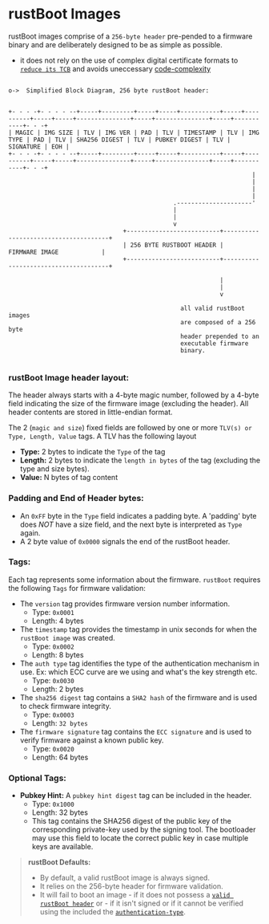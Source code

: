 # rustBoot Images

rustBoot images comprise of a `256-byte header` pre-pended to a firmware binary and are deliberately designed to be as simple as possible. 

- it does not rely on the use of complex digital certificate formats to [`reduce its TCB`](../index.md#trusted-computing-base) and avoids uneccessary [code-complexity](../index.md#complexity--boot-time)

```svgbob

o->  Simplified Block Diagram, 256 byte rustBoot header:


+- - - -+- - - - --+-----+---------+-----+-----+-----------+-----+----------+-----+-----+---------------+-----+---------------+-----+-----------+- - -+
| MAGIC | IMG SIZE | TLV | IMG VER | PAD | TLV | TIMESTAMP | TLV | IMG TYPE | PAD | TLV | SHA256 DIGEST | TLV | PUBKEY DIGEST | TLV | SIGNATURE | EOH |
+- - - -+- - - - --+-----+---------+-----+-----+-----------+-----+----------+-----+-----+---------------+-----+---------------+-----+-----------+- - -+
                                                                    |
                                                                    |
                                                                    |
                                                                    |
                                              .---------------------'
                                              |
                                              |
                                              v
                                +--------------------------+--------------------------------------+                  
                                | 256 BYTE RUSTBOOT HEADER |            FIRMWARE IMAGE            |   
                                +--------------------------+--------------------------------------+                 
                                                           
                                                           |
                                                           |
                                                           v

                                                all valid rustBoot images 
                                                are composed of a 256 byte 
                                                header prepended to an
                                                executable firmware
                                                binary.
                                                        
```

### rustBoot Image header layout:

The header always starts with a 4-byte magic number, followed by a 4-byte field indicating the size of the firmware image (excluding the header). All header contents are stored in little-endian format.

The 2 (`magic and size`) fixed fields are followed by one or more `TLV(s) or Type, Length, Value` tags. A TLV has the following layout

- **Type:** 2 bytes to indicate the `Type` of the tag
- **Length:** 2 bytes to indicate the `length in bytes` of the tag (excluding the type and size bytes).
- **Value:** N bytes of tag content

### Padding and End of Header bytes:

- An `0xFF` byte in the `Type` field indicates a padding byte. A 'padding' byte does *NOT* have a size field, and the next byte is interpreted as `Type` again.
- A 2 byte value of `0x0000` signals the end of the rustBoot header. 

### Tags: 

Each tag represents some information about the firmware. `rustBoot` requires the following `Tags` for firmware validation:

- The `version` tag provides firmware version number information.
    - Type: `0x0001`
    - Length: 4 bytes
- The `timestamp` tag provides the timestamp in unix seconds for when the `rustBoot image` was created.
    - Type: `0x0002`
    - Length: 8 bytes
- The `auth type` tag identifies the type of the authentication mechanism in use. Ex: which ECC curve are we using and what's the key strength etc.
    - Type: `0x0030`
    - Length: 2 bytes
- The `sha256 digest` tag contains a `SHA2 hash` of the firmware and is used to check firmware integrity.
    - Type: `0x0003`
    - Length: `32 bytes`
- The `firmware signature` tag contains the `ECC signature` and is used to verify firmware against a known public key.
    - Type: `0x0020`
    - Length: 64 bytes


### Optional Tags:

- **Pubkey Hint:** A `pubkey hint digest` tag can be included in the header.
    - Type: `0x1000`
    - Length: 32 bytes
    - This tag contains the SHA256 digest of the public key of the corresponding private-key used by the signing tool. The bootloader may use this field to locate the correct public key in case multiple keys are available.

> **rustBoot Defaults:** 
> - By default, a valid rustBoot image is always signed.
> - It relies on the 256-byte header for firmware validation.
> - It will fail to boot an image
    - if it does not possess a [`valid rustBoot header`](images.md#rustboot-images) or
    - if it isn't signed or if it cannot be verified using the included the [`authentication-type`](images.md#tags).